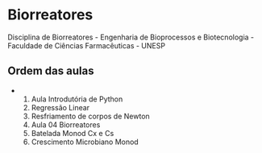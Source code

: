 # Biorreatores
Disciplina de Biorreatores - Engenharia de Bioprocessos e Biotecnologia - Faculdade de Ciências Farmacêuticas - UNESP

## Ordem das aulas
- 1. Aula Introdutória de Python
  2. Regressão Linear
  3. Resfriamento de corpos de Newton
  4. Aula 04 Biorreatores
  5. Batelada Monod Cx e Cs
  6. Crescimento Microbiano Monod
